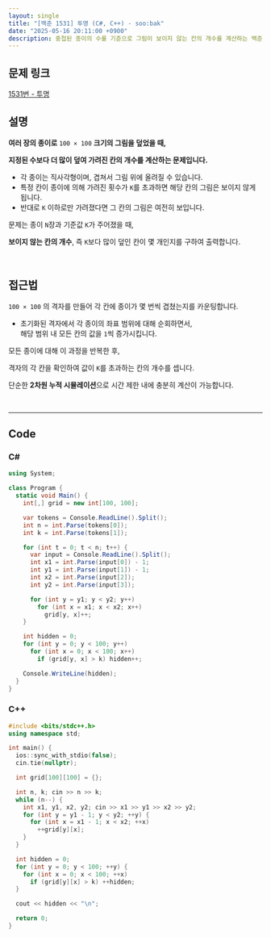 ```yaml
---
layout: single
title: "[백준 1531] 투명 (C#, C++) - soo:bak"
date: "2025-05-16 20:11:00 +0900"
description: 중첩된 종이의 수를 기준으로 그림이 보이지 않는 칸의 개수를 계산하는 백준 1531번 투명 문제의 C# 및 C++ 풀이 및 해설
---
```


## 문제 링크
[1531번 - 투명](https://www.acmicpc.net/problem/1531)

## 설명

**여러 장의 종이로** `100 × 100` **크기의 그림을 덮었을 때,**

**지정된 수보다 더 많이 덮여 가려진 칸의 개수를 계산하는 문제입니다.**

- 각 종이는 직사각형이며, 겹쳐서 그림 위에 올려질 수 있습니다.
- 특정 칸이 종이에 의해 가려진 횟수가 `K`를 초과하면 해당 칸의 그림은 보이지 않게 됩니다.
- 반대로 `K` 이하로만 가려졌다면 그 칸의 그림은 여전히 보입니다.

문제는 종이 `N`장과 기준값 `K`가 주어졌을 때,

**보이지 않는 칸의 개수**, 즉 `K`보다 많이 덮인 칸이 몇 개인지를 구하여 출력합니다.

<br>

## 접근법

`100 × 100` 의 격자를 만들어 각 칸에 종이가 몇 번씩 겹쳤는지를 카운팅합니다.

- 초기화된 격자에서 각 종이의 좌표 범위에 대해 순회하면서,<br>
  해당 범위 내 모든 칸의 값을 `1`씩 증가시킵니다.

모든 종이에 대해 이 과정을 반복한 후,

격자의 각 칸을 확인하여 값이 `K`를 초과하는 칸의 개수를 셉니다.

단순한 **2차원 누적 시뮬레이션**으로 시간 제한 내에 충분히 계산이 가능합니다.

<br>

---

## Code

### C#
```csharp
using System;

class Program {
  static void Main() {
    int[,] grid = new int[100, 100];

    var tokens = Console.ReadLine().Split();
    int n = int.Parse(tokens[0]);
    int k = int.Parse(tokens[1]);

    for (int t = 0; t < n; t++) {
      var input = Console.ReadLine().Split();
      int x1 = int.Parse(input[0]) - 1;
      int y1 = int.Parse(input[1]) - 1;
      int x2 = int.Parse(input[2]);
      int y2 = int.Parse(input[3]);

      for (int y = y1; y < y2; y++)
        for (int x = x1; x < x2; x++)
          grid[y, x]++;
    }

    int hidden = 0;
    for (int y = 0; y < 100; y++)
      for (int x = 0; x < 100; x++)
        if (grid[y, x] > k) hidden++;

    Console.WriteLine(hidden);
  }
}
```

### C++
```cpp
#include <bits/stdc++.h>
using namespace std;

int main() {
  ios::sync_with_stdio(false);
  cin.tie(nullptr);

  int grid[100][100] = {};

  int n, k; cin >> n >> k;
  while (n--) {
    int x1, y1, x2, y2; cin >> x1 >> y1 >> x2 >> y2;
    for (int y = y1 - 1; y < y2; ++y) {
      for (int x = x1 - 1; x < x2; ++x)
        ++grid[y][x];
    }
  }

  int hidden = 0;
  for (int y = 0; y < 100; ++y) {
    for (int x = 0; x < 100; ++x)
      if (grid[y][x] > k) ++hidden;
  }

  cout << hidden << "\n";

  return 0;
}
```
